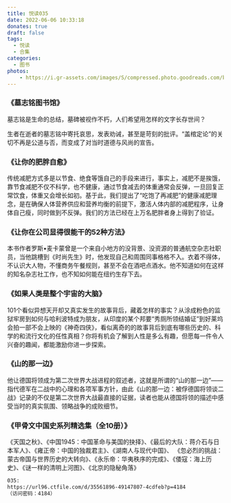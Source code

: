 ```yaml
---
title: 悦读035
date: 2022-06-06 10:33:18
donates: true
draft: false
tags:
  - 悦读
  - 合集
categories:
  - 图书
photos:
    - https://i.gr-assets.com/images/S/compressed.photo.goodreads.com/books/1610840146l/56689680._SX318_.jpg
---
```


### 《墓志铭图书馆》

<!--more-->

墓志铭是生命的总结，墓碑被视作不朽，人们希望用怎样的文字长存世间？

生者在逝者的墓志铭中寄托哀思，发表劝诫，甚至是苛刻的批评。“盖棺定论”的关切不再是公道与否，而变成了对当时道德与风尚的宣告。


### 《让你的肥胖自愈》

传统减肥方式多是以节食、绝食等饿自己的手段来进行，事实上，减肥不是挨饿，靠节食减肥不仅不科学，也不健康，通过节食减去的体重通常会反弹，一旦回复正常饮食，体重又会增长如初。基于此，我们提出了“吃饱了再减肥”的健康减肥理念，是在确保人体营养供应和营养均衡的前提下，激活人体内部的减肥程序，让身体自己瘦，同时做到不反弹。我们的方法已经在上万名肥胖者身上得到了验证。


### 《让你在公司显得很能干的52种方法》

本书作者罗斯•麦卡蒙曾是一个来自小地方的没背景、没资源的普通航空杂志社职员，当他跳槽到《时尚先生》时，他发现自己和周围同事格格不入。衣着不得体，不认识大人物，不懂商务午餐规则，甚至不会在酒吧点酒水。他不知道如何在这样的知名杂志社工作，也不知如何能在纽约生存下去。


### 《如果人类是整个宇宙的大脑》

101个看似异想天开却又真实发生的故事背后，藏着怎样的事实？从涂成粉色的监狱牢房到如何与哈利波特成为朋友，从印度的某个邦要“秀厕所领结婚证”到好莱坞会拍一部不会上映的《神奇四侠》，看似离奇的的故事背后到底有哪些历史的、科学的和流行文化的任性真相？你将有机会了解到人性是多么有趣，但愿每一件令人兴奋的趣闻，都能激励你进一步探索。


### 《山的那一边》

他让德国将领成为第二次世界大战进程的叙述者，这就是所谓的“山的那一边”——指代德军在二战中的心理和各项军事方针，由此《山的那一边：被俘德国将领谈二战》记录的不仅是第二次世界大战最直接的证据，读者也能从德国将领的描述中感受当时的真实氛围、领略战争的成败细节。


### 《甲骨文中国史系列精选集（全10册）》

《天国之秋》、《中国1945：中国革命与美国的抉择》、《最后的大队：蒋介石与日本军人》、《雍正帝：中国的独裁君主》、《湖南人与现代中国》、
《忽必烈的挑战：蒙古帝国与世界历史的大转向》、《永乐帝：华夷秩序的完成》、《倭寇：海上历史》、《谜一样的清明上河图》、《北京的隐秘角落》


```bash
035: 
https://url96.ctfile.com/d/35561896-49147807-4cdfeb?p=4184
（访问密码：4184）
```